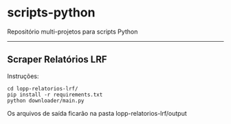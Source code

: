 # scripts-python
Repositório multi-projetos para scripts Python


<hr>

## Scraper Relatórios LRF

Instruções:

    cd lopp-relatorios-lrf/
    pip install -r requirements.txt
    python downloader/main.py


Os arquivos de saída ficarão na pasta lopp-relatorios-lrf/output
